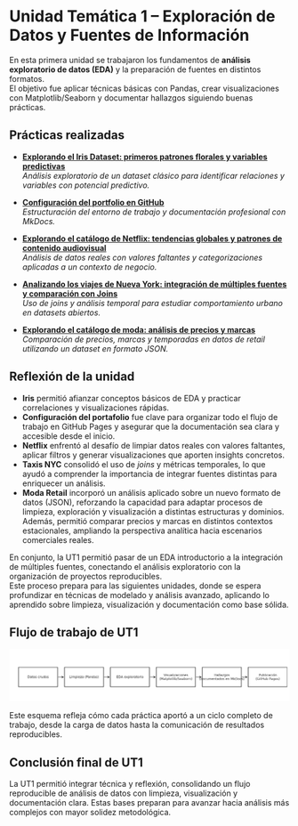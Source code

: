 # Unidad Temática 1 – Exploración de Datos y Fuentes de Información

En esta primera unidad se trabajaron los fundamentos de **análisis exploratorio de datos (EDA)** y la preparación de fuentes en distintos formatos.  
El objetivo fue aplicar técnicas básicas con Pandas, crear visualizaciones con Matplotlib/Seaborn y documentar hallazgos siguiendo buenas prácticas.

## Prácticas realizadas

- [**Explorando el Iris Dataset: primeros patrones florales y variables predictivas**](./practica1/main1.md)  
  *Análisis exploratorio de un dataset clásico para identificar relaciones y variables con potencial predictivo.*

- [**Configuración del portfolio en GitHub**](./practica2/main2.md)  
  *Estructuración del entorno de trabajo y documentación profesional con MkDocs.*

- [**Explorando el catálogo de Netflix: tendencias globales y patrones de contenido audiovisual**](./practica3/main3.md)  
  *Análisis de datos reales con valores faltantes y categorizaciones aplicadas a un contexto de negocio.*

- [**Analizando los viajes de Nueva York: integración de múltiples fuentes y comparación con Joins**](./practica4/main4.md)  
  *Uso de joins y análisis temporal para estudiar comportamiento urbano en datasets abiertos.*

- **[Explorando el catálogo de moda: análisis de precios y marcas](./extraUT1/extramain.md)**  
*Comparación de precios, marcas y temporadas en datos de retail utilizando un dataset en formato JSON.*

## Reflexión de la unidad
- **Iris** permitió afianzar conceptos básicos de EDA y practicar correlaciones y visualizaciones rápidas.  
- **Configuración del portafolio** fue clave para organizar todo el flujo de trabajo en GitHub Pages y asegurar que la documentación sea clara y accesible desde el inicio.  
- **Netflix** enfrentó al desafío de limpiar datos reales con valores faltantes, aplicar filtros y generar visualizaciones que aporten insights concretos.  
- **Taxis NYC** consolidó el uso de *joins* y métricas temporales, lo que ayudó a comprender la importancia de integrar fuentes distintas para enriquecer un análisis.
- **Moda Retail** incorporó un análisis aplicado sobre un nuevo formato de datos (JSON), reforzando la capacidad para adaptar procesos de limpieza, exploración y visualización a distintas estructuras y dominios. Además, permitió comparar precios y marcas en distintos contextos estacionales, ampliando la perspectiva analítica hacia escenarios comerciales reales.

En conjunto, la UT1  permitió pasar de un EDA introductorio a la integración de múltiples fuentes, conectando el análisis exploratorio con la organización de proyectos reproducibles.  
Este proceso prepara para las siguientes unidades, donde se espera profundizar en técnicas de modelado y análisis avanzado, aplicando lo aprendido sobre limpieza, visualización y documentación como base sólida.

## Flujo de trabajo de UT1

![](../assets/flujo_ut1.png)

Este esquema refleja cómo cada práctica aportó a un ciclo completo de trabajo,
desde la carga de datos hasta la comunicación de resultados reproducibles.

## Conclusión final de UT1
La UT1 permitió integrar técnica y reflexión, consolidando un flujo reproducible de análisis de datos con limpieza, visualización y documentación clara. Estas bases preparan para avanzar hacia análisis más complejos con mayor solidez metodológica.
